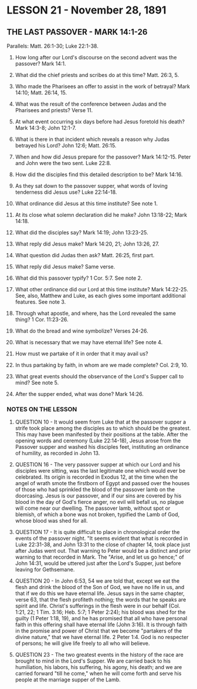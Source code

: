 # LESSON 21 - November 28, 1891

## THE LAST PASSOVER - MARK 14:1-26

Parallels: Matt. 26:1-30; Luke 22:1-38.

1. How long after our Lord's discourse on the second advent was the passover? Mark 14:1.

2. What did the chief priests and scribes do at this time? Matt. 26:3, 5.

3. Who made the Pharisees an offer to assist in the work of betrayal? Mark 14:10; Matt. 26:14, 15.

4. What was the result of the conference between Judas and the Pharisees and priests? Verse 11.

5. At what event occurring six days before had Jesus foretold his death? Mark 14:3-8; John 12:1-7.

6. What is there in that incident which reveals a reason why Judas betrayed his Lord? John 12:6; Matt. 26:15.

7. When and how did Jesus prepare for the passover? Mark 14:12-15. Peter and John were the two sent. Luke 22:8.

8. How did the disciples find this detailed description to be? Mark 14:16.

9. As they sat down to the passover supper, what words of loving tenderness did Jesus use? Luke 22:14-18.

10. What ordinance did Jesus at this time institute? See note 1.

11. At its close what solemn declaration did he make? John 13:18-22; Mark 14:18.

12. What did the disciples say? Mark 14:19; John 13:23-25.

13. What reply did Jesus make? Mark 14:20, 21; John 13:26, 27.

14. What question did Judas then ask? Matt. 26:25, first part.

15. What reply did Jesus make? Same verse.

16. What did this passover typify? 1 Cor. 5:7. See note 2.

17. What other ordinance did our Lord at this time institute? Mark 14:22-25. See, also, Matthew and Luke, as each gives some important additional features. See note 3.

18. Through what apostle, and where, has the Lord revealed the same thing? 1 Cor. 11:23-26.

19. What do the bread and wine symbolize? Verses 24-26.

20. What is necessary that we may have eternal life? See note 4.

21. How must we partake of it in order that it may avail us?

22. In thus partaking by faith, in whom are we made complete? Col. 2:9, 10.

23. What great events should the observance of the Lord's Supper call to mind? See note 5.

24. After the supper ended, what was done? Mark 14:26.

### NOTES ON THE LESSON

1. QUESTION 10 - It would seem from Luke that at the passover supper a strife took place among the disciples as to which should be the greatest. This may have been manifested by their positions at the table. After the opening words and ceremony (Luke 22:14-18), Jesus arose from the Passover supper and washed his disciples feet, instituting an ordinance of humility, as recorded in John 13.

2. QUESTION 16 - The very passover supper at which our Lord and his disciples were sitting, was the last legitimate one which would ever be celebrated. Its origin is recorded in Exodus 12, at the time when the angel of wrath smote the firstborn of Egypt and passed over the houses of those who had sprinkled the blood of the passover lamb on the doorcasing. Jesus is our passover, and if our sins are covered by his blood in the day of God's fierce anger, no evil will befall us, no plague will come near our dwelling. The passover lamb, without spot or blemish, of which a bone was not broken, typified the Lamb of God, whose blood was shed for all.

3. QUESTION 17 - It is quite difficult to place in chronological order the events of the passover night. "It seems evident that what is recorded in Luke 22:31-38, and John 13:31 to the close of chapter 14, took place just after Judas went out. That warning to Peter would be a distinct and prior warning to that recorded in Mark. The "Arise, and let us go hence;" of John 14:31, would be uttered just after the Lord's Supper, just before leaving for Gethsemane.

4. QUESTION 20 - In John 6:53, 54 we are told that, except we eat the flesh and drink the blood of the Son of God, we have no life in us, and that if we do this we have eternal life. Jesus says in the same chapter, verse 63, that the flesh profiteth nothing; the words that he speaks are spirit and life. Christ's sufferings in the flesh were in our behalf (Col. 1:21, 22; 1 Tim. 3:16; Heb. 5:7; 1 Peter 2:24); his blood was shed for the guilty (1 Peter 1:18, 19), and he has promised that all who have personal faith in this offering shall have eternal life (John 3:16). It is through faith in the promise and power of Christ that we become "partakers of the divine nature," that we have eternal life. 2 Peter 1:4. God is no respecter of persons; he will give life freely to all who will believe.

5. QUESTION 23 - The two greatest events in the history of the race are brought to mind in the Lord's Supper. We are carried back to his humiliation, his labors, his suffering, his agony, his death; and we are carried forward "till he come," when he will come forth and serve his people at the marriage supper of the Lamb.